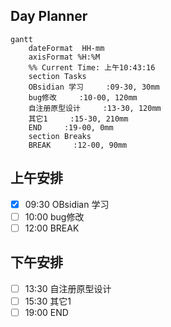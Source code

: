 ## Day Planner
```mermaid
gantt
    dateFormat  HH-mm
    axisFormat %H:%M
    %% Current Time: 上午10:43:16
    section Tasks
    OBsidian 学习     :09-30, 30mm
    bug修改     :10-00, 120mm
    自注册原型设计     :13-30, 120mm
    其它1     :15-30, 210mm
    END     :19-00, 0mm
    section Breaks
    BREAK     :12-00, 90mm
```

## 上午安排
- [x] 09:30 OBsidian 学习
- [ ] 10:00 bug修改
- [ ] 12:00 BREAK

## 下午安排
- [ ] 13:30 自注册原型设计
- [ ] 15:30 其它1
- [ ] 19:00 END